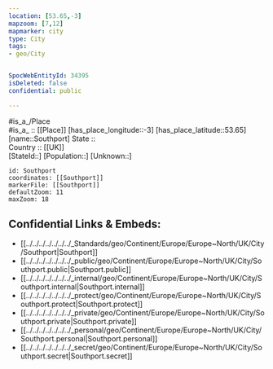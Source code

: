 ```yaml
---
location: [53.65,-3] 
mapzoom: [7,12] 
mapmarker: city 
type: City
tags:
- geo/City


SpocWebEntityId: 34395
isDeleted: false
confidential: public

---
```

#is_a_/Place  
#is_a_ :: [[Place]] 
[has_place_longitude::-3] 
[has_place_latitude::53.65] 
[name::Southport] 
State ::  
Country :: [[UK]]  
[StateId::] 
[Population::] 
[Unknown::] 


```leaflet
id: Southport
coordinates: [[Southport]] 
markerFile: [[Southport]] 
defaultZoom: 11 
maxZoom: 18
```


## Confidential Links & Embeds: 
- [[../../../../../../../_Standards/geo/Continent/Europe/Europe~North/UK/City/Southport|Southport]] 
- [[../../../../../../../_public/geo/Continent/Europe/Europe~North/UK/City/Southport.public|Southport.public]] 
- [[../../../../../../../_internal/geo/Continent/Europe/Europe~North/UK/City/Southport.internal|Southport.internal]] 
- [[../../../../../../../_protect/geo/Continent/Europe/Europe~North/UK/City/Southport.protect|Southport.protect]] 
- [[../../../../../../../_private/geo/Continent/Europe/Europe~North/UK/City/Southport.private|Southport.private]] 
- [[../../../../../../../_personal/geo/Continent/Europe/Europe~North/UK/City/Southport.personal|Southport.personal]] 
- [[../../../../../../../_secret/geo/Continent/Europe/Europe~North/UK/City/Southport.secret|Southport.secret]] 
